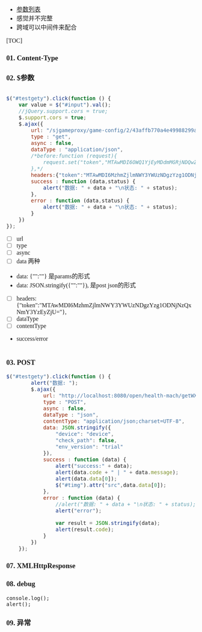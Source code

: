 <font face="SimSun" size=3>

- [参数列表](https://www.w3school.com.cn/jquery/ajax_ajax.asp)
- 感觉并不完整
- 跨域可以中间件来配合

[TOC]

### 01. Content-Type




### 02. $参数
~~~js

$("#testgety").click(function () {
    var value = $("#input").val();
    //jQuery.support.cors = true;
    $.support.cors = true;
    $.ajax({
        url: "/sjgameproxy/game-config/2/43affb770a4e49988299a12ae5e74ec0",
        type : "get",
        async : false,
        dataType : "application/json",
        /*before:function (request){
            request.set("token","MTAwMDI6OWQ1YjEyMDdmMGRjNDQwZDgxNzU3ZWI0ZDlmNzdiYzA=");
        },*/
        headers:{"token":"MTAwMDI6MzhmZjlmNWY3YWUzNDgzYzg1ODNjNzQxNmY3YzEyZjU="},
        success : function (data,status) {
            alert("数据: " + data + "\n状态: " + status);
        },
        error : function (data,status) {
            alert("数据: " + data + "\n状态: " + status);
        }
    })
});
~~~

- [ ] url
- [ ] type
- [ ] async
- [ ] data 两种
- data: {"":""} 是params的形式
- data: JSON.stringify({"":""}), 是post json的形式
- [ ] headers:{"token":"MTAwMDI6MzhmZjlmNWY3YWUzNDgzYzg1ODNjNzQxNmY3YzEyZjU="},
- [ ] dataType
- [ ] contentType
- success/error
~~~

~~~


### 03. POST
~~~js
$("#testgety").click(function () {
        alert("数据: ");
        $.ajax({
            url: "http://localhost:8080/open/health-mach/getWXacodeunlimit/sj_healthmach",
            type : "POST",
            async : false,
            dataType : "json",
            contentType: "application/json;charset=UTF-8",
            data: JSON.stringify({
                "device": "device",
                "check_path": false,
                "env_version": "trial"
            }),
            success : function (data) {
                alert("success:" + data);
                alert(data.code + " | " + data.message);
                alert(data.data[0]);
                $("#timg").attr("src",data.data[0]);
            },
            error : function (data) {
                //alert("数据: " + data + "\n状态: " + status);
                alert("error");

                var result = JSON.stringify(data);
                alert(result.code);
            }
        })
    });
~~~

### 07. XMLHttpResponse

### 08. debug

~~~
console.log();
alert();
~~~

### 09. 异常

</font>